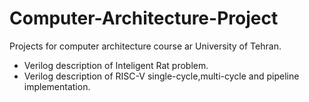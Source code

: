 # Computer-Architecture-Project
Projects for computer architecture course ar University of Tehran. 
- Verilog description of Inteligent Rat problem.
- Verilog description of RISC-V single-cycle,multi-cycle and pipeline implementation.
